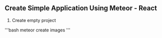 ## Create Simple Application Using Meteor - React

1. Create empty project

'''bash
meteor create images
'''